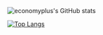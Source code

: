 
  <br><br>
 ![economyplus's GitHub stats](https://github-readme-stats.vercel.app/api?username=economyplusdev&hide=contribs,prs&theme=tokyonight)

[![Top Langs](https://github-readme-stats.vercel.app/api/top-langs/?username=anuraghazra&langs_count=8)](https://github.com/anuraghazra/github-readme-stats)

  <br><br>
  
